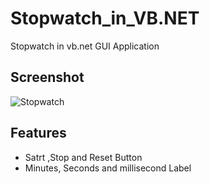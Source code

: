 # Stopwatch_in_VB.NET
 Stopwatch in vb.net GUI Application
 
## Screenshot
![Stopwatch](https://github.com/sahsisunny/Stopwatch_in_VB.NET/blob/main/Screenshot.png)
## Features
- Satrt ,Stop and Reset Button
- Minutes, Seconds and millisecond Label
